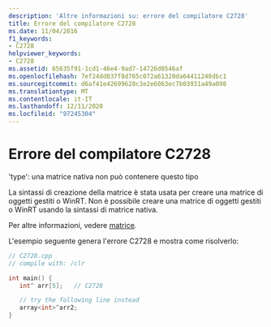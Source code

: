 ```yaml
---
description: 'Altre informazioni su: errore del compilatore C2728'
title: Errore del compilatore C2728
ms.date: 11/04/2016
f1_keywords:
- C2728
helpviewer_keywords:
- C2728
ms.assetid: 65635f91-1cd1-46e4-9ad7-14726d0546af
ms.openlocfilehash: 7ef24dd037f8d765c072a61320da64411248dbc1
ms.sourcegitcommit: d6af41e42699628c3e2e6063ec7b03931a49a098
ms.translationtype: MT
ms.contentlocale: it-IT
ms.lasthandoff: 12/11/2020
ms.locfileid: "97245304"
---
```

# <a name="compiler-error-c2728"></a>Errore del compilatore C2728

'type': una matrice nativa non può contenere questo tipo

La sintassi di creazione della matrice è stata usata per creare una matrice di oggetti gestiti o WinRT. Non è possibile creare una matrice di oggetti gestiti o WinRT usando la sintassi di matrice nativa.

Per altre informazioni, vedere [matrice](../../extensions/arrays-cpp-component-extensions.md).

L'esempio seguente genera l'errore C2728 e mostra come risolverlo:

```cpp
// C2728.cpp
// compile with: /clr

int main() {
   int^ arr[5];   // C2728

   // try the following line instead
   array<int>^arr2;
}
```
